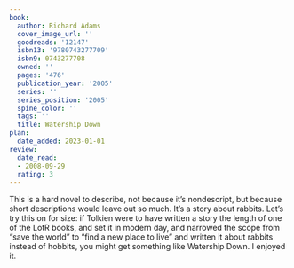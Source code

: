 ```yaml
---
book:
  author: Richard Adams
  cover_image_url: ''
  goodreads: '12147'
  isbn13: '9780743277709'
  isbn9: 0743277708
  owned: ''
  pages: '476'
  publication_year: '2005'
  series: ''
  series_position: '2005'
  spine_color: ''
  tags: ''
  title: Watership Down
plan:
  date_added: 2023-01-01
review:
  date_read:
  - 2008-09-29
  rating: 3
---
```


This is a hard novel to describe, not because it’s nondescript, but because short descriptions would leave out so much. It’s a story about rabbits. Let’s try this on for size: if Tolkien were to have written a story the length of one of the LotR books, and set it in modern day, and narrowed the scope from “save the world” to “find a new place to live” and written it about rabbits instead of hobbits, you might get something like Watership Down. I enjoyed it.
